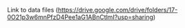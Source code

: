 Link to data files (https://drive.google.com/drive/folders/17-0O21p3w6mnPfzD4Pee1aG1ABnCtlmI?usp=sharing)
